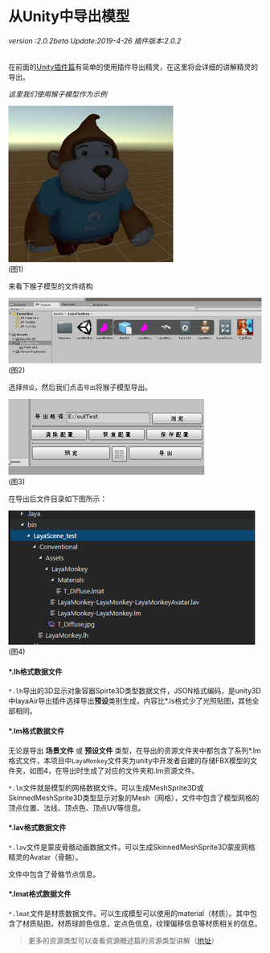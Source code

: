 # 从Unity中导出模型

###### *version :2.0.2beta   Update:2019-4-26 插件版本:2.0.2*

在前面的[Unity插件篇](地址)有简单的使用插件导出精灵，在这里将会详细的讲解精灵的导出。

*这里我们使用猴子模型作为示例*

![](img/1.png)<br>(图1)

来看下猴子模型的文件结构

![](img/2.png)<br>(图2)

选择`预设`，然后我们点击`导出`将猴子模型导出。

![](img/3.png)<br>(图3)

在导出后文件目录如下图所示：

![](img/4.png)<br>(图4)

#### *.lh格式数据文件

`*.lh`导出的3D显示对象容器Spirte3D类型数据文件，JSON格式编码，是unity3D中layaAir导出插件选择导出**预设**类别生成，内容比*.ls格式少了光照贴图，其他全部相同。

#### *.lm格式数据文件

无论是导出 **场景文件** 或 **预设文件** 类型，在导出的资源文件夹中都包含了系列*.lm格式文件，本项目中`LayaMonkey`文件夹为unity中开发者自建的存储FBX模型的文件夹，如图4，在导出时生成了对应的文件夹和.lm资源文件。

`*.lm`文件就是模型的网格数据文件。可以生成MeshSprite3D或SkinnedMeshSprite3D类型显示对象的Mesh（网格），文件中包含了模型网格的顶点位置、法线、顶点色、顶点UV等信息。

#### *.lav格式数据文件

`*.lav`文件是蒙皮骨骼动画数据文件。可以生成SkinnedMeshSprite3D蒙皮网格精灵的Avatar（骨骼）。

文件中包含了骨骼节点信息。

#### *.lmat格式数据文件

`*.lmat`文件是材质数据文件。可以生成模型可以使用的material（材质）。其中包含了材质贴图，材质球颜色信息，定点色信息，纹理偏移信息等材质相关的信息。

> 更多的资源类型可以查看资源概述篇的资源类型讲解（[地址](https://ldc2.layabox.com/doc/?nav=zh-as-4-3-0)）